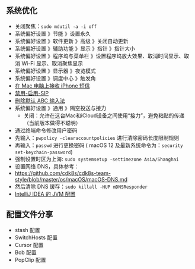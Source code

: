 
## 系统优化

- 关闭聚焦：`sudo mdutil -a -i off`
- 系统偏好设置 》节能 》设置永久
- 系统偏好设置 》软件更新 》高级 》关闭自动更新
- 系统偏好设置 》辅助功能 》显示 》指针 》指针大小
- 系统偏好设置 》程序坞与菜单栏 》设置程序坞放大效果、取消时间显示、取消 Wi-Fi 显示、取消聚焦显示
- 系统偏好设置 》显示器 》夜览模式
- 系统偏好设置 》调度中心 》触发角
- [在 Mac 电脑上接收 iPhone 短信](https://github.com/cdk8s/cdk8s-team-style/blob/master/os/macOS/basic/mac-system-61-sms-forwarding.md)
- [禁用-启用-SIP](https://github.com/cdk8s/cdk8s-team-style/blob/master/os/macOS/basic/mac-system-60-sip.md)
- [删除默认 ABC 输入法](https://github.com/cdk8s/cdk8s-team-style/blob/master/os/macOS/basic/mac-system-42-abc-input.md)
- 系统偏好设置 》通用 》隔空投送与接力
  - 关闭：允许在这台Mac和iCloud设备之间使用“接力”，避免粘贴的传递（当前版本做得不聪明）
- 通过终端命令修改用户密码
- 先输入：`pwpolicy -clearaccountpolicies` 进行清除密码长度限制规则
- 再输入：`passwd` 进行更换密码 ( macOS 12 及最新系统命令为：`security set-keychain-password`)
- 强制设置时区为上海: `sudo systemsetup -settimezone Asia/Shanghai`
- 设置网络 DNS，具体参考：
- <https://github.com/cdk8s/cdk8s-team-style/blob/master/os/macOS/macOS-DNS.md>
- 然后清除 DNS 缓存：`sudo killall -HUP mDNSResponder`
- [IntelliJ IDEA 的 JVM 配置](https://github.com/judasn/IntelliJ-IDEA-Tutorial/blob/master/vm-settings.md)


## 配置文件分享

- stash 配置
- SwitchHosts 配置
- Cursor 配置
- Bob 配置
- PopClip 配置

